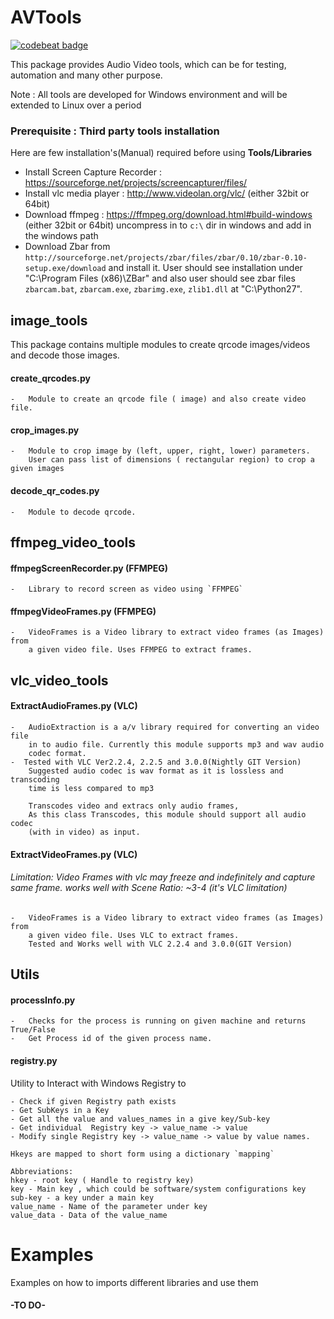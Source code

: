 AVTools
=======
<a href="https://codebeat.co/projects/github-com-qaautomation-in-avtools-master"><img alt="codebeat badge" src="https://codebeat.co/badges/3af2a81a-1078-4547-aed7-1534f14cbead" /></a>

This package provides Audio Video tools, which can be for testing, automation and many other purpose.

Note : All tools are developed for Windows environment and will be extended to Linux over a period

### Prerequisite : Third party tools installation
Here are few installation's(Manual) required before using **Tools/Libraries**

- Install Screen Capture Recorder : https://sourceforge.net/projects/screencapturer/files/
- Install vlc media player : http://www.videolan.org/vlc/ (either 32bit or 64bit)
- Download ffmpeg : https://ffmpeg.org/download.html#build-windows (either 32bit or 64bit)
    uncompress in to `c:\` dir in windows and add in the windows path
- Download Zbar from `http://sourceforge.net/projects/zbar/files/zbar/0.10/zbar-0.10-setup.exe/download`
and install it.
    User should see installation under "C:\Program Files (x86)\ZBar" and also user should see zbar files
     `zbarcam.bat`, `zbarcam.exe`, `zbarimg.exe`, `zlib1.dll` at "C:\Python27".


## image_tools
This package contains multiple modules to create qrcode images/videos and decode those images.

#### create_qrcodes.py
    -   Module to create an qrcode file ( image) and also create video file.

#### crop_images.py
    -   Module to crop image by (left, upper, right, lower) parameters.
        User can pass list of dimensions ( rectangular region) to crop a given images

#### decode_qr_codes.py
    -   Module to decode qrcode.

## ffmpeg_video_tools
#### ffmpegScreenRecorder.py (FFMPEG)
    -   Library to record screen as video using `FFMPEG`

#### ffmpegVideoFrames.py (FFMPEG)
    -   VideoFrames is a Video library to extract video frames (as Images) from
        a given video file. Uses FFMPEG to extract frames.


## vlc_video_tools

#### ExtractAudioFrames.py (VLC)
    -   AudioExtraction is a a/v library required for converting an video file
        in to audio file. Currently this module supports mp3 and wav audio
        codec format.
    -  Tested with VLC Ver2.2.4, 2.2.5 and 3.0.0(Nightly GIT Version)
        Suggested audio codec is wav format as it is lossless and transcoding
        time is less compared to mp3

        Transcodes video and extracs only audio frames,
        As this class Transcodes, this module should support all audio codec
        (with in video) as input.

#### ExtractVideoFrames.py (VLC)
###### Limitation: Video Frames with vlc may freeze and indefinitely and capture same frame. works well with Scene Ratio: ~3-4 (it's VLC limitation)
    -   VideoFrames is a Video library to extract video frames (as Images) from
        a given video file. Uses VLC to extract frames.
        Tested and Works well with VLC 2.2.4 and 3.0.0(GIT Version)


## Utils
#### processInfo.py
    -   Checks for the process is running on given machine and returns True/False
    -   Get Process id of the given process name.
#### registry.py
Utility to Interact with Windows Registry to

    - Check if given Registry path exists
    - Get SubKeys in a Key
    - Get all the value and values_names in a give key/Sub-key
    - Get individual  Registry key -> value_name -> value
    - Modify single Registry key -> value_name -> value by value names.

    Hkeys are mapped to short form using a dictionary `mapping`

    Abbreviations:
    hkey - root key ( Handle to registry key)
    key - Main key , which could be software/system configurations key
    sub-key - a key under a main key
    value_name - Name of the parameter under key
    value_data - Data of the value_name


# Examples
Examples on how to imports different libraries and use them
####  -TO DO-
